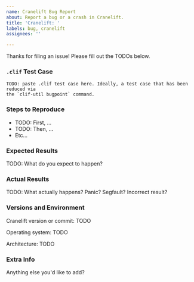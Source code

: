 ```yaml
---
name: Cranelift Bug Report
about: Report a bug or a crash in Cranelift.
title: 'Cranelift: '
labels: bug, cranelift
assignees: ''

---
```


Thanks for filing an issue! Please fill out the TODOs below.

### `.clif` Test Case

```
TODO: paste .clif test case here. Ideally, a test case that has been reduced via
the `clif-util bugpoint` command.
```

### Steps to Reproduce

* TODO: First, ...
* TODO: Then, ...
* Etc...

### Expected Results

TODO: What do you expect to happen?

### Actual Results

TODO: What actually happens? Panic? Segfault? Incorrect result?

### Versions and Environment

Cranelift version or commit: TODO

Operating system: TODO

Architecture: TODO

### Extra Info

Anything else you'd like to add?
